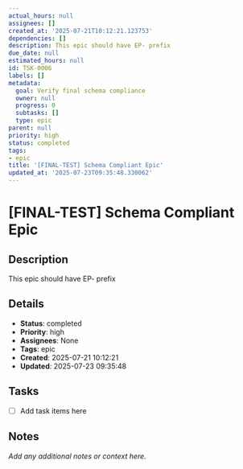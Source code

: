 ```yaml
---
actual_hours: null
assignees: []
created_at: '2025-07-21T10:12:21.123753'
dependencies: []
description: This epic should have EP- prefix
due_date: null
estimated_hours: null
id: TSK-0006
labels: []
metadata:
  goal: Verify final schema compliance
  owner: null
  progress: 0
  subtasks: []
  type: epic
parent: null
priority: high
status: completed
tags:
- epic
title: '[FINAL-TEST] Schema Compliant Epic'
updated_at: '2025-07-23T09:35:48.330062'
---
```


# [FINAL-TEST] Schema Compliant Epic

## Description
This epic should have EP- prefix

## Details
- **Status**: completed
- **Priority**: high
- **Assignees**: None
- **Tags**: epic
- **Created**: 2025-07-21 10:12:21
- **Updated**: 2025-07-23 09:35:48

## Tasks
- [ ] Add task items here

## Notes
_Add any additional notes or context here._
